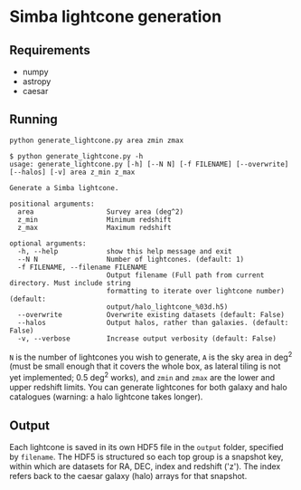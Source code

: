 # Simba lightcone generation

## Requirements
- numpy
- astropy
- caesar

## Running

`python generate_lightcone.py area zmin zmax`
```
$ python generate_lightcone.py -h
usage: generate_lightcone.py [-h] [--N N] [-f FILENAME] [--overwrite] [--halos] [-v] area z_min z_max

Generate a Simba lightcone.

positional arguments:
  area                  Survey area (deg^2)
  z_min                 Minimum redshift
  z_max                 Maximum redshift

optional arguments:
  -h, --help            show this help message and exit
  --N N                 Number of lightcones. (default: 1)
  -f FILENAME, --filename FILENAME
                        Output filename (Full path from current directory. Must include string
                        formatting to iterate over lightcone number) (default:
                        output/halo_lightcone_%03d.h5)
  --overwrite           Overwrite existing datasets (default: False)
  --halos               Output halos, rather than galaxies. (default: False)
  -v, --verbose         Increase output verbosity (default: False)

```

`N` is the number of lightcones you wish to generate, `A` is the sky area in deg<sup>2</sup> (must be small enough that it covers the whole box, as lateral tiling is not yet implemented; 0.5 deg<sup>2</sup> works), and `zmin` and `zmax` are the lower and upper redshift limits. You can generate lightcones for both galaxy and halo catalogues (warning: a halo lightcone takes longer).

## Output

Each lightcone is saved in its own HDF5 file in the `output` folder, specified by `filename`. The HDF5 is structured so each top group is a snapshot key, within which are datasets for RA, DEC, index and redshift ('z'). The index refers back to the caesar galaxy (halo) arrays for that snapshot.
